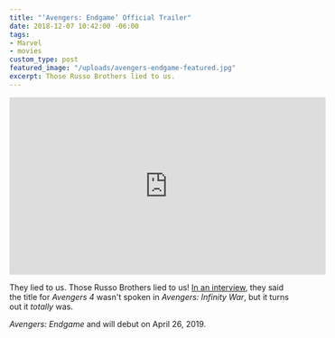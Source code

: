 ```yaml
---
title: "‘Avengers: Endgame’ Official Trailer"
date: 2018-12-07 10:42:00 -06:00
tags:
- Marvel
- movies
custom_type: post
featured_image: "/uploads/avengers-endgame-featured.jpg"
excerpt: Those Russo Brothers lied to us.
---
```


<div class="iframe-container">
  <iframe width="560" height="315" src="https://www.youtube-nocookie.com/embed/hA6hldpSTF8" frameborder="0" allow="accelerometer; autoplay; encrypted-media; gyroscope; picture-in-picture" allowfullscreen></iframe>
</div>

They lied to us. Those Russo Brothers lied to us! [In an interview](https://www.slashfilm.com/avengers-4-title-infinity-war-hint/), they said the title for _Avengers 4_ wasn't spoken in _Avengers: Infinity War_, but it turns out it _totally_ was.

_Avengers: Endgame_ and will debut on April 26, 2019.
